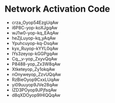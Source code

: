 # Network Activation Code
* crza_Oyop54EzgUqAw
* i6P8C-yop-koXJgqAw
* wJ1w0-yop-kq_EAqAw
* heZjLuyop-kq_yAqAw
* Ypuhcuyop-kq-DsqAw
* kyx_Ruyop-kYYL0qAw
* IYs3zeyop-kGGPgqAw
* Cq__v-yop_ZxyvQqAw
* P8488-yop_Zx3W8qAw
* Xtketeyop_Zy1okqAw
* nOnyweyop_ZzvUQqAw
* RzBieOyop9CxxLUqAw
* yi09uuyop9JVe28qAw
* IZD3POyop9JPjfsqAw
* d8qXDOyop9IHIQQqAw